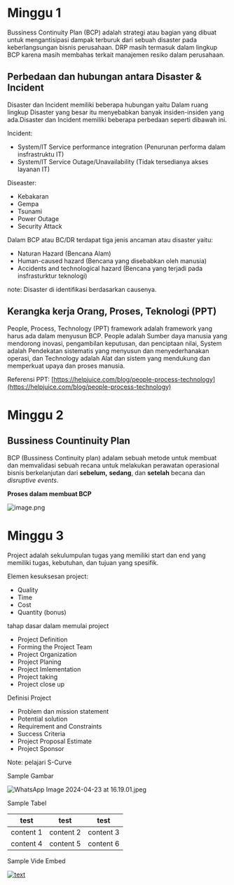 # Minggu 1

Bussiness Continuity Plan (BCP) adalah strategi atau bagian yang dibuat untuk mengantisipasi dampak terburuk dari sebuah disaster pada keberlangsungan bisnis perusahaan. DRP masih termasuk dalam lingkup BCP karena masih membahas terkait manajemen resiko dalam perusahaan.

## Perbedaan dan hubungan antara Disaster & Incident

Disaster dan Incident memiliki beberapa hubungan yaitu Dalam ruang lingkup Disaster yang besar itu menyebabkan banyak insiden-insiden yang ada.Disaster dan Incident memiliki beberapa perbedaan seperti dibawah ini.

Incident:

- System/IT Service performance integration (Penurunan performa dalam insfrastruktu IT)
- System/IT Service Outage/Unavailability (Tidak tersedianya akses layanan IT)

Diseaster:

- Kebakaran
- Gempa
- Tsunami
- Power Outage
- Security Attack

Dalam BCP atau BC/DR terdapat tiga jenis ancaman atau disaster yaitu:

- Naturan Hazard (Bencana Alam)
- Human-caused hazard (Bencana yang disebabkan oleh manusia)
- Accidents and technological hazard (Bencana yang terjadi pada insfrasturktur teknologi)

note: Disaster di identifikasi berdasarkan causenya.

## Kerangka kerja Orang, Proses, Teknologi (PPT)

People, Process, Technology (PPT) framework adalah framework yang harus ada dalam menyusun BCP. People adalah Sumber daya manusia yang mendorong inovasi, pengambilan keputusan, dan penciptaan nilai, System adalah Pendekatan sistematis yang menyusun dan menyederhanakan operasi, dan Technology adalah Alat dan sistem yang mendukung dan memperkuat upaya dan proses manusia.

Referensi PPT: [https://helpjuice.com/blog/people-process-technology](https://helpjuice.com/blog/people-process-technology)

# Minggu 2

## Bussiness Countinuity Plan

BCP (Bussiness Continuity plan) adalam sebuah metode untuk membuat dan memvalidasi sebuah recana untuk melakukan perawatan operasional bisnis berkelanjutan dari **sebelum,** **sedang**, dan **setelah** becana dan *disruptive events*.

**Proses dalam membuat BCP**

![image.png](https://res.craft.do/user/full/9b90acb1-2b88-2bcd-a32a-70b7ba1da15e/doc/7830a0b2-4d23-4f91-89c4-f5a68ee864c3/2112eccb-52f4-4f33-8acf-706fcddf6d2e)

# Minggu 3

Project adalah sekulumpulan tugas yang memiliki start dan end yang memiliki tugas, kebutuhan, dan tujuan yang spesifik.

Elemen kesuksesan project:

- Quality
- Time
- Cost
- Quantity (bonus)

tahap dasar dalam memulai project

- Project Definition
- Forming the Project Team
- Project Organization
- Project Planing
- Project Imlementation
- Project taking
- Project close up

Definisi Project

- Problem dan mission statement
- Potential solution
- Requirement and Constraints
- Success Criteria
- Project Proposal Estimate
- Project Sponsor

Note: pelajari S-Curve

Sample Gambar

![WhatsApp Image 2024-04-23 at 16.19.01.jpeg](https://res.craft.do/user/full/9b90acb1-2b88-2bcd-a32a-70b7ba1da15e/doc/7830a0b2-4d23-4f91-89c4-f5a68ee864c3/d2ef59ee-dc06-4d5f-9abe-9879ee36e534)

Sample Tabel

| test      | test      | test      |
| --------- | --------- | --------- |
| content 1 | content 2 | content 3 |
| content 4 | content 5 | content 6 |

Sample Vide Embed

[![text](https://res.craft.do/user/full/9b90acb1-2b88-2bcd-a32a-70b7ba1da15e/doc/7830a0b2-4d23-4f91-89c4-f5a68ee864c3/d2ef59ee-dc06-4d5f-9abe-9879ee36e534)](https://res.craft.do/user/full/9b90acb1-2b88-2bcd-a32a-70b7ba1da15e/doc/7830a0b2-4d23-4f91-89c4-f5a68ee864c3/3c1e347f-c71c-4874-a888-bef5de066deb)

